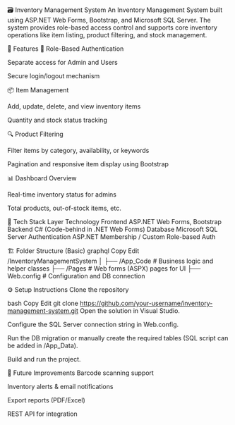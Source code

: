 🗃️ Inventory Management System
An Inventory Management System built using ASP.NET Web Forms, Bootstrap, and Microsoft SQL Server. The system provides role-based access control and supports core inventory operations like item listing, product filtering, and stock management.

🚀 Features
🔐 Role-Based Authentication

Separate access for Admin and Users

Secure login/logout mechanism

📦 Item Management

Add, update, delete, and view inventory items

Quantity and stock status tracking

🔍 Product Filtering

Filter items by category, availability, or keywords

Pagination and responsive item display using Bootstrap

📊 Dashboard Overview

Real-time inventory status for admins

Total products, out-of-stock items, etc.

🧰 Tech Stack
Layer	Technology
Frontend	ASP.NET Web Forms, Bootstrap
Backend	C# (Code-behind in .NET Web Forms)
Database	Microsoft SQL Server
Authentication	ASP.NET Membership / Custom Role-based Auth

🏗️ Folder Structure (Basic)
graphql
Copy
Edit
/InventoryManagementSystem
│
├── /App_Code            # Business logic and helper classes
├── /Pages               # Web forms (ASPX) pages for UI
├── Web.config           # Configuration and DB connection

⚙️ Setup Instructions
Clone the repository

bash
Copy
Edit
git clone https://github.com/your-username/inventory-management-system.git
Open the solution in Visual Studio.

Configure the SQL Server connection string in Web.config.

Run the DB migration or manually create the required tables (SQL script can be added in /App_Data).

Build and run the project.


📝 Future Improvements
Barcode scanning support

Inventory alerts & email notifications

Export reports (PDF/Excel)

REST API for integration
